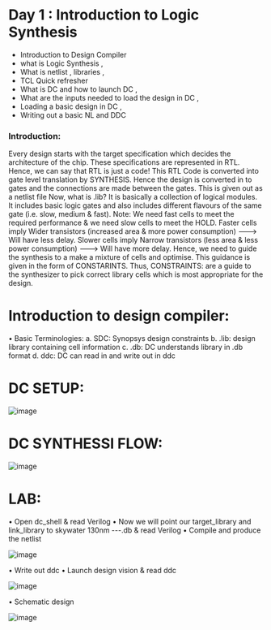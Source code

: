 # Day 1  : Introduction to Logic Synthesis

+ Introduction to Design Compiler
+ what is Logic Synthesis ,
+ What is netlist , libraries ,
+ TCL Quick refresher
+ What is DC and how to launch DC ,
+ What are the inputs needed to load the design in DC ,
+ Loading a basic design in DC ,
+ Writing out a basic NL and DDC

### Introduction:
Every design starts with the target specification which decides the architecture of the chip. These specifications are represented in RTL. Hence, we can say that RTL is just a code!
This RTL Code is converted into gate level translation by SYNTHESIS. Hence the design is converted in to gates and the connections are made between the gates. This is given out as a netlist file
Now, what is .lib? It is basically a collection of logical modules. It includes basic logic gates and also includes different flavours of the same gate (i.e. slow, medium & fast). Note: We need fast cells to meet the required performance & we need slow cells to meet the HOLD. Faster cells imply Wider transistors (increased area & more power consumption) ---> Will have less delay.  Slower cells imply Narrow transistors (less area & less power consumption) ---> Will have more delay. Hence, we need to guide the synthesis to a make a mixture of cells and optimise. This guidance is given in the form of CONSTARINTS. Thus, CONSTRAINTS: are a guide to the synthesizer to pick correct library cells which is most appropriate for the design.

# Introduction to design compiler:
•	Basic Terminologies:
a.	 SDC: Synopsys design constraints
b.	.lib: design library containing cell information
c.	.db: DC understands library in .db format
d.	 ddc: DC can read in and write out in ddc

# DC SETUP:

![image](https://user-images.githubusercontent.com/91059226/134945944-5c9b0b59-92f5-4da3-9066-ed77bdfe81fb.png)
 

# DC SYNTHESSI FLOW:


![image](https://user-images.githubusercontent.com/91059226/134946046-a369f30f-8ea1-4de0-bc51-04392fd345d9.png)



# LAB:
•	Open dc_shell & read Verilog
•	Now we will point our target_library and link_library to skywater 130nm ---.db & read Verilog
•	Compile and produce the netlist

![image](https://user-images.githubusercontent.com/91059226/134946332-cec9440f-0fa2-4e50-a5e4-2f42b1db7437.png)

 
•	Write out ddc
•	Launch design vision & read ddc

![image](https://user-images.githubusercontent.com/91059226/134946430-e83b2eaa-3eae-4b83-843c-41415ebfddac.png)

•	Schematic design

![image](https://user-images.githubusercontent.com/91059226/134946487-616461ab-5c76-4b92-98ef-a762c6ff5571.png)


 
 
